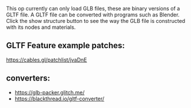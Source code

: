 This op currently can only load GLB files, these are binary versions of a GLTF file.
A GLTF file can be converted with programs such as Blender.
Click the show structure button to see the way the GLB file is constructed with its nodes and materials.

## GLTF Feature example patches:

https://cables.gl/patchlist/jvaDnE

## converters:

- https://glb-packer.glitch.me/
- https://blackthread.io/gltf-converter/

